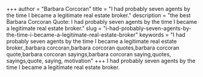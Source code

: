 +++
author = "Barbara Corcoran"
title = "I had probably seven agents by the time I became a legitimate real estate broker."
description = "the best Barbara Corcoran Quote: I had probably seven agents by the time I became a legitimate real estate broker."
slug = "i-had-probably-seven-agents-by-the-time-i-became-a-legitimate-real-estate-broker"
keywords = "I had probably seven agents by the time I became a legitimate real estate broker.,barbara corcoran,barbara corcoran quotes,barbara corcoran quote,barbara corcoran sayings,barbara corcoran saying,quotes, sayings,quote, saying, motivation"
+++
I had probably seven agents by the time I became a legitimate real estate broker.

